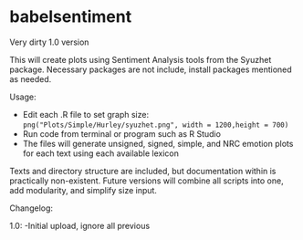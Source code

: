 # babelsentiment

Very dirty 1.0 version

This will create plots using Sentiment Analysis tools from the Syuzhet package. Necessary packages are not include, install packages mentioned as needed.

Usage:
- Edit each .R file to set graph size: ```png("Plots/Simple/Hurley/syuzhet.png", width = 1200,height = 700)```
- Run code from terminal or program such as R Studio
- The files will generate unsigned, signed, simple, and NRC emotion plots for each text using each available lexicon

Texts and directory structure are included, but documentation within is practically non-existent. Future versions will combine all scripts into one, add modularity, and simplify size input. 


Changelog:

1.0:
-Initial upload, ignore all previous
